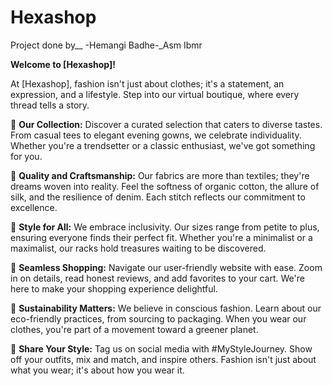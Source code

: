 # Hexashop
Project done by__
-Hemangi Badhe-_Asm Ibmr          


**Welcome to [Hexashop]!**

At [Hexashop], fashion isn't just about clothes; it's a statement, an expression, and a lifestyle. Step into our virtual boutique, where every thread tells a story.

👗 **Our Collection:**
Discover a curated selection that caters to diverse tastes. From casual tees to elegant evening gowns, we celebrate individuality. Whether you're a trendsetter or a classic enthusiast, we've got something for you.

🌟 **Quality and Craftsmanship:**
Our fabrics are more than textiles; they're dreams woven into reality. Feel the softness of organic cotton, the allure of silk, and the resilience of denim. Each stitch reflects our commitment to excellence.

🌈 **Style for All:**
We embrace inclusivity. Our sizes range from petite to plus, ensuring everyone finds their perfect fit. Whether you're a minimalist or a maximalist, our racks hold treasures waiting to be discovered.

🛒 **Seamless Shopping:**
Navigate our user-friendly website with ease. Zoom in on details, read honest reviews, and add favorites to your cart. We're here to make your shopping experience delightful.

🌿 **Sustainability Matters:**
We believe in conscious fashion. Learn about our eco-friendly practices, from sourcing to packaging. When you wear our clothes, you're part of a movement toward a greener planet.

📸 **Share Your Style:**
Tag us on social media with #MyStyleJourney. Show off your outfits, mix and match, and inspire others. Fashion isn't just about what you wear; it's about how you wear it.


